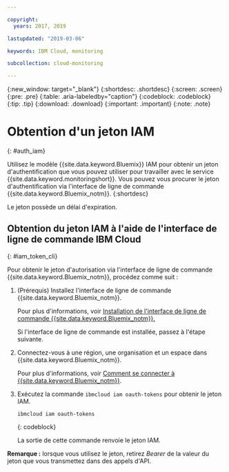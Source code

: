 ```yaml
---

copyright:
  years: 2017, 2019

lastupdated: "2019-03-06"

keywords: IBM Cloud, monitoring

subcollection: cloud-monitoring

---
```


{:new_window: target="_blank"}
{:shortdesc: .shortdesc}
{:screen: .screen}
{:pre: .pre}
{:table: .aria-labeledby="caption"}
{:codeblock: .codeblock}
{:tip: .tip}
{:download: .download}
{:important: .important}
{:note: .note}


# Obtention d'un jeton IAM
{: #auth_iam}

Utilisez le modèle {{site.data.keyword.Bluemix}} IAM pour obtenir un jeton d'authentification que vous pouvez utiliser pour travailler avec le service {{site.data.keyword.monitoringshort}}. Vous pouvez vous procurer le jeton d'authentification via l'interface de ligne de commande {{site.data.keyword.Bluemix_notm}}.
{:shortdesc}

Le jeton possède un délai d'expiration. 

## Obtention du jeton IAM à l'aide de l'interface de ligne de commande IBM Cloud 
{: #iam_token_cli}

Pour obtenir le jeton d'autorisation via l'interface de ligne de commande {{site.data.keyword.Bluemix_notm}}, procédez comme suit :

1. (Prérequis) Installez l'interface de ligne de commande {{site.data.keyword.Bluemix_notm}}.

   Pour plus d'informations, voir [Installation de l'interface de ligne de commande {{site.data.keyword.Bluemix_notm}}.](/docs/services/cloud-monitoring/qa/cli_qa.html#cli_qa)
   
   Si l'interface de ligne de commande est installée, passez à l'étape suivante.
    
2. Connectez-vous à une région, une organisation et un espace dans {{site.data.keyword.Bluemix_notm}}. 

    Pour plus d'informations, voir [Comment se connecter à {{site.data.keyword.Bluemix_notm}}](/docs/services/cloud-monitoring/qa/cli_qa.html#login).
	
3. Exécutez la commande `ibmcloud iam oauth-tokens` pour obtenir le jeton IAM.

    ```
	ibmcloud iam oauth-tokens
	```
	{: codeblock}
	
	La sortie de cette commande renvoie le jeton IAM.

**Remarque :** lorsque vous utilisez le jeton, retirez *Bearer* de la valeur du jeton que vous transmettez dans des appels d'API.
		



	

	
	
	
	
	
	
